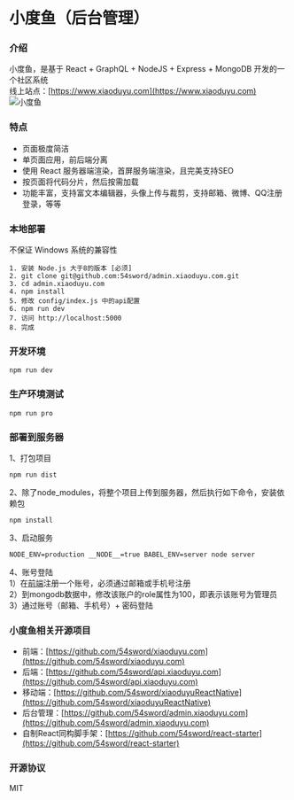 # 小度鱼（后台管理）

### 介绍
小度鱼，是基于 React + GraphQL + NodeJS + Express + MongoDB 开发的一个社区系统  
线上站点：[https://www.xiaoduyu.com](https://www.xiaoduyu.com)  
![小度鱼](https://qncdn.xiaoduyu.com/1484410571.png "小度鱼")

### 特点
+ 页面极度简洁
+ 单页面应用，前后端分离
+ 使用 React 服务器端渲染，首屏服务端渲染，且完美支持SEO
+ 按页面将代码分片，然后按需加载
+ 功能丰富，支持富文本编辑器，头像上传与裁剪，支持邮箱、微博、QQ注册登录，等等

### 本地部署
不保证 Windows 系统的兼容性

```
1. 安装 Node.js 大于8的版本 [必须]  
2. git clone git@github.com:54sword/admin.xiaoduyu.com.git  
3. cd admin.xiaoduyu.com
4. npm install  
5. 修改 config/index.js 中的api配置  
6. npm run dev  
7. 访问 http://localhost:5000  
8. 完成
```

### 开发环境  

```
npm run dev
```

### 生产环境测试


```
npm run pro
```

### 部署到服务器
1、打包项目

```
npm run dist 
```
  
2、除了node_modules，将整个项目上传到服务器，然后执行如下命令，安装依赖包

```
npm install
```
3、启动服务  

```
NODE_ENV=production __NODE__=true BABEL_ENV=server node server
```
4、账号登陆  
 1）在[前端](https://github.com/54sword/xiaoduyu.com)注册一个账号，必须通过邮箱或手机号注册  
 2）到mongodb数据中，修改该账户的role属性为100，即表示该账号为管理员  
 3）通过账号（邮箱、手机号）+ 密码登陆
 

### 小度鱼相关开源项目
 + 前端：[https://github.com/54sword/xiaoduyu.com](https://github.com/54sword/xiaoduyu.com)  
 + 后端：[https://github.com/54sword/api.xiaoduyu.com](https://github.com/54sword/api.xiaoduyu.com)  
 + 移动端：[https://github.com/54sword/xiaoduyuReactNative](https://github.com/54sword/xiaoduyuReactNative)  
 + 后台管理：[https://github.com/54sword/admin.xiaoduyu.com](https://github.com/54sword/admin.xiaoduyu.com)  
 + 自制React同构脚手架：[https://github.com/54sword/react-starter](https://github.com/54sword/react-starter)  

### 开源协议
MIT
